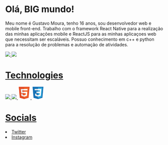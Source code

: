 # Olá, BIG mundo!

Meu nome é Gustavo Moura, tenho 16 anos, sou desenvolvedor web e mobile front-end. Trabalho com o framework React Native para a realização das minhas aplicações mobile e ReactJS para as minhas aplicaçoes web que necessitam ser escaláveis. Possuo conhecimento em c++ e python para a resolução de problemas e automação de atividades.

<div>
  <a href="https://github.com/gmdot">
  <img height="160em" src="https://github-readme-stats.vercel.app/api?username=gmdot&show_icons=true&theme=merko&include_all_commits=true&count_private=true"/>
  <img height="160em" src="https://github-readme-stats.vercel.app/api/top-langs/?username=gmdot&layout=compact&langs_count=8&theme=merko"/>
</div>

<div>
  <h1>Technologies</h1>
  <img aling="center" widht="40" height="40" src="https://raw.githubusercontent.com/jmnote/z-icons/master/svg/cpp.svg">
  <img aling="center" widht="40" height="40" src="https://raw.githubusercontent.com/jmnote/z-icons/master/svg/javascript.svg">
  <img aling="center" widht="40" height="40" src="https://raw.githubusercontent.com/devicons/devicon/master/icons/html5/html5-original.svg">
  <img aling="center" widht="40" height="40" src="https://raw.githubusercontent.com/devicons/devicon/master/icons/css3/css3-original.svg">
</div>
        
<div>
  <h1>Socials</h1>
  <li>
    <a href="https://twitter.com/m4ddz7">Twitter</a>
  </li>
  <li>
    <a href="https://instagram.com/m4ddz7">Instagram</a>
  </li>
</div>
